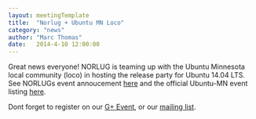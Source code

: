 ```yaml
---
layout: meetingTemplate
title:  "Norlug + Ubuntu MN Loco"
category: "news"
author: "Marc Thomas"
date:   2014-4-10 12:00:00
---
```


Great news everyone! NORLUG is teaming up with the Ubuntu Minnesota local community (loco) in hosting the release party for Ubuntu 14.04 LTS. See NORLUGs event annoucement <a href="http://www.norlug.org/meetings/2014/04/17/Ubuntu1404ReleaseParty.html" target="_blank">here</a> and the official Ubuntu-MN event listing <a href="http://loco.ubuntu.com/events/ubuntu-minnesota/2770-northfield-mn-1404-release-party/" target="_blank">here</a>.

Dont forget to register on our <a href="https://plus.google.com/u/0/events/cp5h1hhc66hi4idrrdggsu87dcg?authkey=CJypz7jNgefi6gE" target="_blank">G+ Event</a>, or our <a href="http://www.norlug.org/mailinglist" target="_blank">mailing list</a>.
